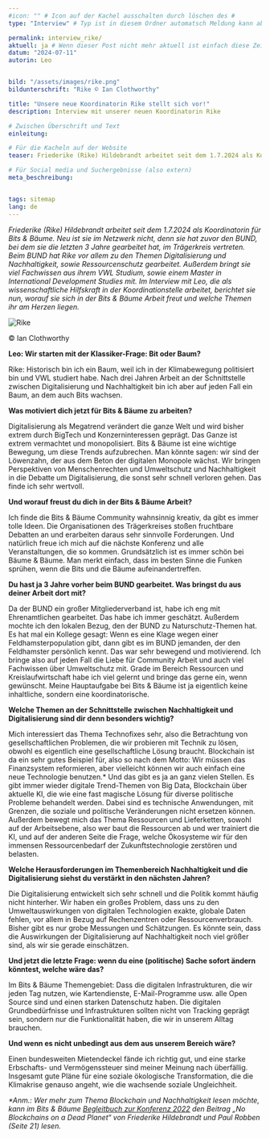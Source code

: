 ```yaml
---
#icon: "" # Icon auf der Kachel ausschalten durch löschen des #
type: "Interview" # Typ ist in diesem Ordner automatsch Meldung kann aber hier überschrieben werden z.B. mit "Veröffentlichung" - der Typ erscheint in der Kachel

permalink: interview_rike/
aktuell: ja # Wenn dieser Post nicht mehr aktuell ist einfach diese Zeile mit # auskommentieren
datum: "2024-07-11"
autorin: Leo


bild: "/assets/images/rike.png"
bildunterschrift: "Rike © Ian Clothworthy"

title: "Unsere neue Koordinatorin Rike stellt sich vor!"
description: Interview mit unserer neuen Koordinatorin Rike

# Zwischen Überschrift und Text
einleitung: 

# Für die Kacheln auf der Website
teaser: Friederike (Rike) Hildebrandt arbeitet seit dem 1.7.2024 als Koordinatorin für Bits & Bäume. Neu ist sie im Netzwerk nicht, denn sie hat zuvor den BUND, bei dem sie die letzten 3 Jahre gearbeitet hat, im Trägerkreis vertreten. Im Interview berichtet sie nun, worauf sie sich in der Bits & Bäume Arbeit freut, welche Themen ihr am Herzen liegen und was sich politisch verändern muss!

# Für Social media und Suchergebnisse (also extern)
meta_beschreibung: 


tags: sitemap
lang: de
---
```

_Friederike (Rike) Hildebrandt arbeitet seit dem 1.7.2024 als Koordinatorin für Bits & Bäume. Neu ist sie im Netzwerk nicht, denn sie hat zuvor den BUND, bei dem sie die letzten 3 Jahre gearbeitet hat, im Trägerkreis vertreten. Beim BUND hat Rike vor allem zu den Themen Digitalisierung und Nachhaltigkeit, sowie Ressourcenschutz gearbeitet. Außerdem bringt sie viel Fachwissen aus ihrem VWL Studium, sowie einem Master in International Development Studies mit. Im Interview mit Leo, die als wissenschaftliche Hilfskraft in der Koordinationstelle arbeitet, berichtet sie nun, worauf sie sich in der Bits & Bäume Arbeit freut und welche Themen ihr am Herzen liegen._

![Rike](https://bits-und-baeume.org/assets/images/rike_cut-600w.avif)

© Ian Clothworthy

**Leo: Wir starten mit der Klassiker-Frage: Bit oder Baum?**

Rike: Historisch bin ich ein Baum, weil ich in der Klimabewegung politisiert bin und VWL studiert habe. Nach drei Jahren Arbeit an der Schnittstelle zwischen Digitalisierung und Nachhaltigkeit bin ich aber auf jeden Fall ein Baum, an dem auch Bits wachsen.

**Was motiviert dich jetzt für Bits & Bäume zu arbeiten?**

Digitalisierung als Megatrend verändert die ganze Welt und wird bisher extrem durch BigTech und Konzerninteressen geprägt. Das Ganze ist extrem vermachtet und monopolisiert. Bits & Bäume ist eine wichtige Bewegung, um diese Trends aufzubrechen. Man könnte sagen: wir sind der Löwenzahn, der aus dem Beton der digitalen Monopole wächst. Wir bringen Perspektiven von Menschenrechten und Umweltschutz und Nachhaltigkeit in die Debatte um Digitalisierung, die sonst sehr schnell verloren gehen. Das finde ich sehr wertvoll.

**Und worauf freust du dich in der Bits & Bäume Arbeit?**

Ich finde die Bits & Bäume Community wahnsinnig kreativ, da gibt es immer tolle Ideen. Die Organisationen des Trägerkreises stoßen fruchtbare Debatten an und erarbeiten daraus sehr sinnvolle Forderungen. Und natürlich freue ich mich auf die nächste Konferenz und alle Veranstaltungen, die so kommen. Grundsätzlich ist es immer schön bei Bäume & Bäume. Man merkt einfach, dass im besten Sinne die Funken sprühen, wenn die Bits und die Bäume aufeinandertreffen.

**Du hast ja 3 Jahre vorher beim BUND gearbeitet. Was bringst du aus deiner Arbeit dort mit?**

Da der BUND ein großer Mitgliederverband ist, habe ich eng mit Ehrenamtlichen gearbeitet. Das habe ich immer geschätzt. Außerdem mochte ich den lokalen Bezug, den der BUND zu Naturschutz-Themen hat. Es hat mal ein Kollege gesagt: Wenn es eine Klage wegen einer Feldhamsterpopulation gibt, dann gibt es im BUND jemanden, der den Feldhamster persönlich kennt. Das war sehr bewegend und motivierend. Ich bringe also auf jeden Fall die Liebe für Community Arbeit und auch viel Fachwissen über Umweltschutz mit. Grade im Bereich Ressourcen und Kreislaufwirtschaft habe ich viel gelernt und bringe das gerne ein, wenn gewünscht. Meine Hauptaufgabe bei Bits & Bäume ist ja eigentlich keine inhaltliche, sondern eine koordinatorische.

**Welche Themen an der Schnittstelle zwischen Nachhaltigkeit und Digitalisierung sind dir denn besonders wichtig?**

Mich interessiert das Thema Technofixes sehr, also die Betrachtung von gesellschaftlichen Problemen, die wir probieren mit Technik zu lösen, obwohl es eigentlich eine gesellschaftliche Lösung braucht. Blockchain ist da ein sehr gutes Beispiel für, also so nach dem Motto: Wir müssen das Finanzsystem reformieren, aber vielleicht können wir auch einfach eine neue Technologie benutzen.* Und das gibt es ja an ganz vielen Stellen. Es gibt immer wieder digitale Trend-Themen von Big Data, Blockchain über aktuelle KI, die wie eine fast magische Lösung für diverse politische Probleme behandelt werden. Dabei sind es technische Anwendungen, mit Grenzen, die soziale und politische Veränderungen nicht ersetzen können. Außerdem bewegt mich das Thema Ressourcen und Lieferketten, sowohl auf der Arbeitsebene, also wer baut die Ressourcen ab und wer trainiert die KI, und auf der anderen Seite die Frage, welche Ökosysteme wir für den immensen Ressourcenbedarf der Zukunftstechnologie zerstören und belasten.

**Welche Herausforderungen im Themenbereich Nachhaltigkeit und die Digitalisierung siehst du verstärkt in den nächsten Jahren?**

Die Digitalisierung entwickelt sich sehr schnell und die Politik kommt häufig nicht hinterher. Wir haben ein großes Problem, dass uns zu den Umweltauswirkungen von digitalen Technologien exakte, globale Daten fehlen, vor allem in Bezug auf Rechenzentren oder Ressourcenverbrauch. Bisher gibt es nur grobe Messungen und Schätzungen. Es könnte sein, dass die Auswirkungen der Digitalisierung auf Nachhaltigkeit noch viel größer sind, als wir sie gerade einschätzen.

**Und jetzt die letzte Frage: wenn du eine (politische) Sache sofort ändern könntest, welche wäre das?**

Im Bits & Bäume Themengebiet: Dass die digitalen Infrastrukturen, die wir jeden Tag nutzen, wie Kartendienste, E-Mail-Programme usw. alle Open Source sind und einen starken Datenschutz haben. Die digitalen Grundbedürfnisse und Infrastrukturen sollten nicht von Tracking geprägt sein, sondern nur die Funktionalität haben, die wir in unserem Alltag brauchen.

**Und wenn es nicht unbedingt aus dem aus unserem Bereich wäre?**

Einen bundesweiten Mietendeckel fände ich richtig gut, und eine starke Erbschafts- und Vermögenssteuer sind meiner Meinung nach überfällig. Insgesamt gute Pläne für eine soziale ökologische Transformation, die die Klimakrise genauso angeht, wie die wachsende soziale Ungleichheit.

_*Anm.: Wer mehr zum Thema Blockchain und Nachhaltigkeit lesen möchte, kann im Bits & Bäume [Begleitbuch zur Konferenz 2022](https://publication2023.bits-und-baeume.org) den Beitrag „No Blockchains on a Dead Planet“ von Friederike Hildebrandt und Paul Robben (Seite 21) lesen._